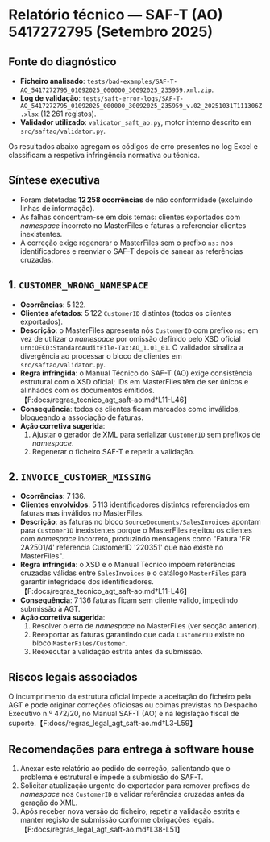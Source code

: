 # Relatório técnico — SAF-T (AO) 5417272795 (Setembro 2025)

## Fonte do diagnóstico
- **Ficheiro analisado**: `tests/bad-examples/SAF-T-AO_5417272795_01092025_000000_30092025_235959.xml.zip`.
- **Log de validação**: `tests/saft-error-logs/SAF-T-AO_5417272795_01092025_000000_30092025_235959_v.02_20251031T111306Z.xlsx` (12 261 registos).
- **Validador utilizado**: `validator_saft_ao.py`, motor interno descrito em `src/saftao/validator.py`.

Os resultados abaixo agregam os códigos de erro presentes no log Excel e classificam a respetiva infringência normativa ou técnica.

## Síntese executiva
- Foram detetadas **12 258 ocorrências** de não conformidade (excluindo linhas de informação).
- As falhas concentram-se em dois temas: clientes exportados com _namespace_ incorreto no MasterFiles e faturas a referenciar clientes inexistentes.
- A correção exige regenerar o MasterFiles sem o prefixo `ns:` nos identificadores e reenviar o SAF-T depois de sanear as referências cruzadas.

## 1. `CUSTOMER_WRONG_NAMESPACE`
- **Ocorrências**: 5 122.
- **Clientes afetados**: 5 122 `CustomerID` distintos (todos os clientes exportados).
- **Descrição**: o MasterFiles apresenta nós `CustomerID` com prefixo `ns:` em vez de utilizar o _namespace_ por omissão definido pelo XSD oficial `urn:OECD:StandardAuditFile-Tax:AO_1.01_01`. O validador sinaliza a divergência ao processar o bloco de clientes em `src/saftao/validator.py`.
- **Regra infringida**: o Manual Técnico do SAF-T (AO) exige consistência estrutural com o XSD oficial; IDs em MasterFiles têm de ser únicos e alinhados com os documentos emitidos.【F:docs/regras_tecnico_agt_saft-ao.md†L11-L46】
- **Consequência**: todos os clientes ficam marcados como inválidos, bloqueando a associação de faturas.
- **Ação corretiva sugerida**:
  1. Ajustar o gerador de XML para serializar `CustomerID` sem prefixos de _namespace_.
  2. Regenerar o ficheiro SAF-T e repetir a validação.

## 2. `INVOICE_CUSTOMER_MISSING`
- **Ocorrências**: 7 136.
- **Clientes envolvidos**: 5 113 identificadores distintos referenciados em faturas mas inválidos no MasterFiles.
- **Descrição**: as faturas no bloco `SourceDocuments/SalesInvoices` apontam para `CustomerID` inexistentes porque o MasterFiles rejeitou os clientes com _namespace_ incorreto, produzindo mensagens como "Fatura 'FR 2A2501/4' referencia CustomerID '220351' que não existe no MasterFiles".
- **Regra infringida**: o XSD e o Manual Técnico impõem referências cruzadas válidas entre `SalesInvoices` e o catálogo `MasterFiles` para garantir integridade dos identificadores.【F:docs/regras_tecnico_agt_saft-ao.md†L11-L46】
- **Consequência**: 7 136 faturas ficam sem cliente válido, impedindo submissão à AGT.
- **Ação corretiva sugerida**:
  1. Resolver o erro de _namespace_ no MasterFiles (ver secção anterior).
  2. Reexportar as faturas garantindo que cada `CustomerID` existe no bloco `MasterFiles/Customer`.
  3. Reexecutar a validação estrita antes da submissão.

## Riscos legais associados
O incumprimento da estrutura oficial impede a aceitação do ficheiro pela AGT e pode originar correções oficiosas ou coimas previstas no Despacho Executivo n.º 472/20, no Manual SAF-T (AO) e na legislação fiscal de suporte.【F:docs/regras_legal_agt_saft-ao.md†L3-L59】

## Recomendações para entrega à software house
1. Anexar este relatório ao pedido de correção, salientando que o problema é estrutural e impede a submissão do SAF-T.
2. Solicitar atualização urgente do exportador para remover prefixos de _namespace_ nos `CustomerID` e validar referências cruzadas antes da geração do XML.
3. Após receber nova versão do ficheiro, repetir a validação estrita e manter registo de submissão conforme obrigações legais.【F:docs/regras_legal_agt_saft-ao.md†L38-L51】
